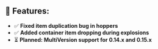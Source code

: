 ## 🚀 Features:
- ✅ **Fixed item duplication bug in hoppers**  
- ✅ **Added container item dropping during explosions**
- ⏳ **Planned: MultiVersion support for 0.14.x and 0.15.x**  
